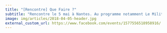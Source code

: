 ```yaml
---
title: "[Rencontre] Que Faire ?"
subtitle: "Rencontre le 5 mai à Nantes. Au programme notamment Le Militantisme stade Suprême de l'aliénation et Au-delà du parti."
image: img/articles/2018-04-05-header.jpg
external_custom_url: https://www.facebook.com/events/1577556518958916/
---
```

